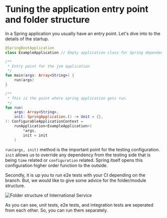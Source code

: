 # Tuning the application entry point and folder structure

In a Spring application you usually have an entry point. Let's dive into to the details of the startup.

```kotlin
@SpringBootApplication
class ExampleApplication // Empty application class for Spring dependency scan

/**
 * Entry point for the jvm application
 */
fun main(args: Array<String>) {
    run(args)
}

/**
 * This is the point where spring application gets run.
 */
fun run(
    args: Array<String>,
    init: SpringApplication.() -> Unit = {},
): ConfigurableApplicationContext =
    runApplication<ExampleApplication>(
        *args,
        init = init
    )
```

`run(args, init)` method is the important point for the testing configuration. `init` allows us to override any
dependency
from the testing side that is being `time` related or `configuration` related. Spring itself opens this configuration
higher order function to the outside.

Secondly, it is up you to run e2e tests with your CI depending on the branch. But, we would like to give some advice for
the
folder/module structure.

![Folder structure of International Service](../assets/folder-structure.png)

As you can see, unit tests, e2e tests, and integration tests are seperated from each other. So, you can run them
separately.
